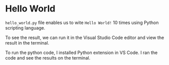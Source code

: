 # Hello World
`hello_world.py` file enables us to wite `Hello World!` 10 times using Python scripting language.

To see the result, we can run it in the Visual Studio Code editor and view the result in the terminal.

To run the python code, I installed Python extension in VS Code. I ran the code and see the results on the terminal.